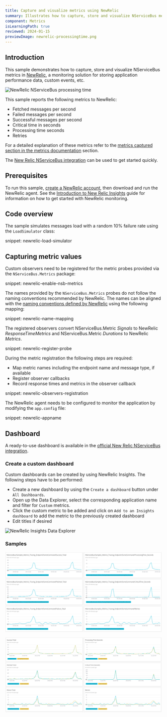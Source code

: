 ```yaml
---
title: Capture and visualize metrics using NewRelic
summary: Illustrates how to capture, store and visualize NServiceBus metrics in NewRelic.
component: Metrics
isLearningPath: true
reviewed: 2024-01-15
previewImage: newrelic-processingtime.png
---
```


## Introduction

This sample demonstrates how to capture, store and visualize NServiceBus metrics in [NewRelic](https://newrelic.com/), a monitoring solution for storing application performance data, custom events, etc.

![NewRelic NServiceBus processing time](newrelic-processingtime.png)

This sample reports the following metrics to NewRelic:

* Fetched messages per second
* Failed messages per second
* Successful messages per second
* Critical time in seconds
* Processing time seconds
* Retries

For a detailed explanation of these metrics refer to the [metrics captured section in the metrics documentation](/monitoring/metrics/definitions.md) section.

The [New Relic NServiceBus integration](https://newrelic.com/instant-observability/nservicebus/f3f28a00-8cea-41f1-a6fe-ebf5eae5791e) can be used to get started quickly.

## Prerequisites

To run this sample, [create a NewRelic account](https://newrelic.com/signup?via=login), then download and run the NewRelic agent.
See the [Introduction to New Relic Insights](https://docs.newrelic.com/docs/insights/use-insights-ui/getting-started/introduction-new-relic-insights) guide for information on how to get started with NewRelic monitoring.

## Code overview

The sample simulates messages load with a random 10% failure rate using the `LoadSimulator` class:

snippet: newrelic-load-simulator

## Capturing metric values

Custom observers need to be registered for the metric probes provided via the `NServiceBus.Metrics` package:

snippet: newrelic-enable-nsb-metrics

The names provided by the `NServiceBus.Metrics` probes do not follow the naming conventions recommended by NewRelic. The names can be aligned with the [naming conventions defined by NewRelic](https://docs.newrelic.com/docs/agents/manage-apm-agents/agent-data/collect-custom-metrics) using the following mapping:

snippet: newrelic-name-mapping

The registered observers convert NServiceBus.Metric *Signals* to NewRelic *ResponseTimeMetrics* and NServiceBus.Metric *Durations* to NewRelic *Metrics*.

snippet: newrelic-register-probe

During the metric registration the following steps are required:

* Map metric names including the endpoint name and message type, if available
* Register observer callbacks
* Record response times and metrics in the observer callback

snippet: newrelic-observers-registration

The NewRelic agent needs to be configured to monitor the application by modifying the `app.config` file:

snippet: newrelic-appname

## Dashboard

A ready-to-use dashboard is available in the [official New Relic NServiceBus integration](https://newrelic.com/instant-observability/nservicebus/f3f28a00-8cea-41f1-a6fe-ebf5eae5791e).

### Create a custom dashboard

Custom dashboards can be created by using NewRelic Insights. The following steps have to be performed:

* Create a new dashboard by using the `Create a dashboard` button under `All Dashboards`.
* Open up the Data Explorer, select the corresponding application name and filter for `Custom` metrics.
* Click the custom metric to be added and click on `Add to an Insights dashboard` to add the metric to the previously created dashboard
* Edit titles if desired

![NewRelic Insights Data Explorer](newrelic-insights-dataexplorer.png)

### Samples

![Metric Version 2 and higher dashboard](newrelic-dashboard.png)

![Multiple metrics combined](newrelic-dashboard-combined.png)
